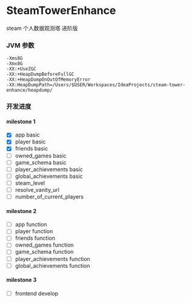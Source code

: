 # SteamTowerEnhance


steam 个人数据观测塔 进阶版

### JVM 参数
```text
-Xms8G 
-Xmx8G
-XX:+UseZGC
-XX:+HeapDumpBeforeFullGC
-XX:+HeapDumpOnOutOfMemoryError
-XX:HeapDumpPath=/Users/$USER/Workspaces/IdeaProjects/steam-tower-enhance/heapdump/
```

### 开发进度

#### milestone 1
- [x] app basic
- [x] player basic
- [x] friends basic
- [ ] owned_games basic
- [ ] game_schema basic
- [ ] player_achievements basic
- [ ] global_achievements basic
- [ ] steam_level
- [ ] resolve_vanity_url
- [ ] number_of_current_players
#### milestone 2
- [ ] app function
- [ ] player function
- [ ] friends function
- [ ] owned_games function
- [ ] game_schema function
- [ ] player_achievements function
- [ ] global_achievements function
#### milestone 3
- [ ] frontend develop
